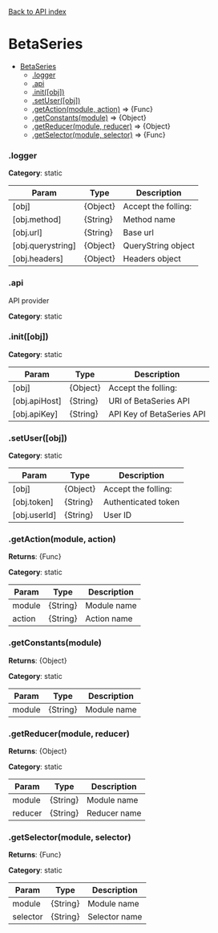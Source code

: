 [Back to API index](README.md)

# BetaSeries

* [BetaSeries](#module_BetaSeries)
    * [.logger](#module_BetaSeries.logger)
    * [.api](#module_BetaSeries.api)
    * [.init([obj])](#module_BetaSeries.init)
    * [.setUser([obj])](#module_BetaSeries.setUser)
    * [.getAction(module, action)](#module_BetaSeries.getAction) ⇒ {Func}
    * [.getConstants(module)](#module_BetaSeries.getConstants) ⇒ {Object}
    * [.getReducer(module, reducer)](#module_BetaSeries.getReducer) ⇒ {Object}
    * [.getSelector(module, selector)](#module_BetaSeries.getSelector) ⇒ {Func}

<a name="module_BetaSeries.logger"></a>

### .logger
**Category**: static  

| Param | Type | Description |
| --- | --- | --- |
| [obj] | {Object} | Accept the folling: |
| [obj.method] | {String} | Method name |
| [obj.url] | {String} | Base url |
| [obj.querystring] | {Object} | QueryString object |
| [obj.headers] | {Object} | Headers object |

<a name="module_BetaSeries.api"></a>

### .api

API provider

**Category**: static  
<a name="module_BetaSeries.init"></a>

### .init([obj])
**Category**: static  

| Param | Type | Description |
| --- | --- | --- |
| [obj] | {Object} | Accept the folling: |
| [obj.apiHost] | {String} | URI of BetaSeries API |
| [obj.apiKey] | {String} | API Key of BetaSeries API |

<a name="module_BetaSeries.setUser"></a>

### .setUser([obj])
**Category**: static  

| Param | Type | Description |
| --- | --- | --- |
| [obj] | {Object} | Accept the folling: |
| [obj.token] | {String} | Authenticated token |
| [obj.userId] | {String} | User ID |

<a name="module_BetaSeries.getAction"></a>

### .getAction(module, action)
**Returns**: {Func}

**Category**: static  

| Param | Type | Description |
| --- | --- | --- |
| module | {String} | Module name |
| action | {String} | Action name |

<a name="module_BetaSeries.getConstants"></a>

### .getConstants(module)
**Returns**: {Object}

**Category**: static  

| Param | Type | Description |
| --- | --- | --- |
| module | {String} | Module name |

<a name="module_BetaSeries.getReducer"></a>

### .getReducer(module, reducer)
**Returns**: {Object}

**Category**: static  

| Param | Type | Description |
| --- | --- | --- |
| module | {String} | Module name |
| reducer | {String} | Reducer name |

<a name="module_BetaSeries.getSelector"></a>

### .getSelector(module, selector)
**Returns**: {Func}

**Category**: static  

| Param | Type | Description |
| --- | --- | --- |
| module | {String} | Module name |
| selector | {String} | Selector name |

